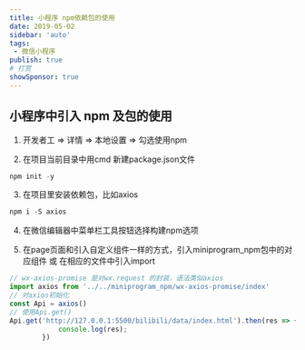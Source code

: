 ```yaml
---
title: 小程序 npm依赖包的使用
date: 2019-05-02
sidebar: 'auto'
tags:
 - 微信小程序
publish: true
# 打赏
showSponsor: true
---
```


## 小程序中引入 npm 及包的使用

1. 开发者工 => 详情 => 本地设置 => 勾选使用npm

2. 在项目当前目录中用cmd 新建package.json文件

```js
npm init -y
```

3. 在项目里安装依赖包，比如axios

```js
npm i -S axios
```

4. 在微信编辑器中菜单栏工具按钮选择构建npm选项

5. 在page页面和引入自定义组件一样的方式，引入miniprogram_npm包中的对应组件
 或 在相应的文件中引入import

```js
// wx-axios-promise 是对wx.request 的封装，语法类似axios
import axios from '../../miniprogram_npm/wx-axios-promise/index'
// 对axios初始化
const Api = axios()
// 使用Api.get()
Api.get('http://127.0.0.1:5500/bilibili/data/index.html').then(res => {
            console.log(res);
        })
```
